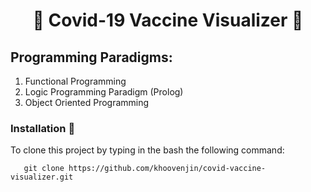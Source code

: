 <h1 align="center">
 💉 Covid-19 Vaccine Visualizer 💉
</h1>

## Programming Paradigms:

1. Functional Programming
2. Logic Programming Paradigm (Prolog)
3. Object Oriented Programming

### Installation 🔌
To clone this project by typing in the bash the following command:

       git clone https://github.com/khoovenjin/covid-vaccine-visualizer.git
